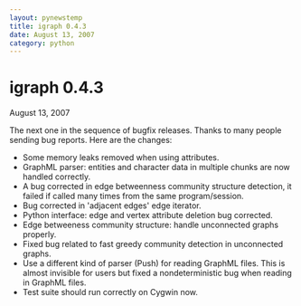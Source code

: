 ```yaml
---
layout: pynewstemp
title: igraph 0.4.3
date: August 13, 2007
category: python
---
```


igraph 0.4.3
=========

August 13, 2007

The next one in the sequence of bugfix releases. Thanks to many people
sending bug reports. Here are the changes:

- Some memory leaks removed when using attributes.
- GraphML parser: entities and character data in multiple chunks are now handled correctly.
- A bug corrected in edge betweenness community structure detection,
  it failed if called many times from the same program/session.
- Bug corrected in 'adjacent edges' edge iterator.
- Python interface: edge and vertex attribute deletion bug corrected.
- Edge betweeness community structure: handle unconnected graphs properly.
- Fixed bug related to fast greedy community detection in unconnected graphs.
- Use a different kind of parser (Push) for reading GraphML files. This is almost
  invisible for users but fixed a nondeterministic bug when reading in GraphML
  files.
- Test suite should run correctly on Cygwin now.
